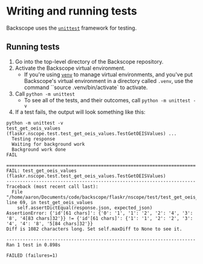 # Writing and running tests

Backscope uses the [`unittest`](https://docs.python.org/3/library/unittest.html) framework for testing.

## Running tests

1. Go into the top-level directory of the Backscope repository.
2. Activate the Backscope virtual environment.
   + If you're using [`venv`](https://docs.python.org/3/library/venv.html) to manage virtual environments, and you've put Backscope's virtual environment in a directory called `.venv`, use the command ``source .venv/bin/activate` to activate.
3. Call `python -m unittest`
   + To see all of the tests, and their outcomes, call `python -m unittest -v`
4. If a test fails, the output will look something like this:
```
python -m unittest -v
test_get_oeis_values (flaskr.nscope.test.test_get_oeis_values.TestGetOEISValues) ... 
  Testing response
  Waiting for background work
  Background work done
FAIL

======================================================================
FAIL: test_get_oeis_values (flaskr.nscope.test.test_get_oeis_values.TestGetOEISValues)
----------------------------------------------------------------------
Traceback (most recent call last):
  File "/home/aaron/Documents/code/backscope/flaskr/nscope/test/test_get_oeis_values.py", line 69, in test_get_oeis_values
    self.assertDictEqual(response.json, expected_json)
AssertionError: {'id'[61 chars]': {'0': '1', '1': '2', '2': '4', '3': '8', '4[83 chars]32'}} != {'id'[61 chars]': {'1': '1', '2': '2', '3': '4', '4': '8', '5[84 chars]32'}}
Diff is 1082 characters long. Set self.maxDiff to None to see it.

----------------------------------------------------------------------
Ran 1 test in 0.898s

FAILED (failures=1)
```